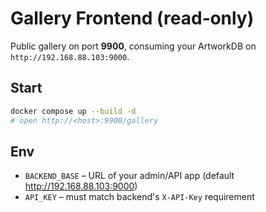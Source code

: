 # Gallery Frontend (read‑only)

Public gallery on port **9900**, consuming your ArtworkDB on `http://192.168.88.103:9000`.

## Start
```bash
docker compose up --build -d
# open http://<host>:9900/gallery
```

## Env
- `BACKEND_BASE` – URL of your admin/API app (default http://192.168.88.103:9000)
- `API_KEY` – must match backend's `X-API-Key` requirement
